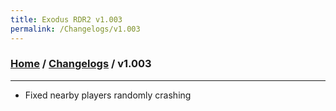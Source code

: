 ```yaml
---
title: Exodus RDR2 v1.003
permalink: /Changelogs/v1.003
---
```

### [Home](../../index.md) / [Changelogs](../Changelogs.md) / v1.003
---
- Fixed nearby players randomly crashing
